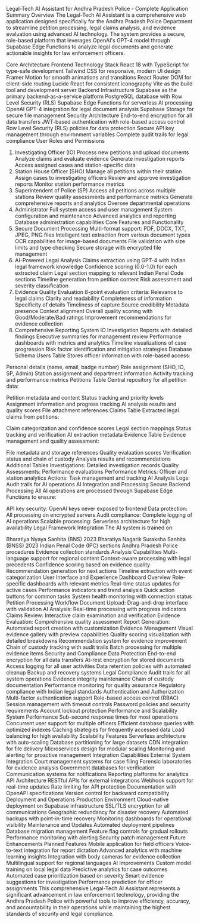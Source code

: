 Legal-Tech AI Assistant for Andhra Pradesh Police - Complete Application Summary
Overview
The Legal-Tech AI Assistant is a comprehensive web application designed specifically for the Andhra Pradesh Police Department to streamline petition processing, legal claims analysis, and evidence evaluation using advanced AI technology. The system provides a secure, role-based platform that leverages OpenAI's GPT-4 model through Supabase Edge Functions to analyze legal documents and generate actionable insights for law enforcement officers.

Core Architecture
Frontend Technology Stack
React 18 with TypeScript for type-safe development
Tailwind CSS for responsive, modern UI design
Framer Motion for smooth animations and transitions
React Router DOM for client-side routing
Lucide React for consistent iconography
Vite as the build tool and development server
Backend Infrastructure
Supabase as the primary backend-as-a-service platform
PostgreSQL database with Row Level Security (RLS)
Supabase Edge Functions for serverless AI processing
OpenAI GPT-4 integration for legal document analysis
Supabase Storage for secure file management
Security Architecture
End-to-end encryption for all data transfers
JWT-based authentication with role-based access control
Row Level Security (RLS) policies for data protection
Secure API key management through environment variables
Complete audit trails for legal compliance
User Roles and Permissions
1. Investigating Officer (IO)
Process new petitions and upload documents
Analyze claims and evaluate evidence
Generate investigation reports
Access assigned cases and station-specific data
2. Station House Officer (SHO)
Manage all petitions within their station
Assign cases to investigating officers
Review and approve investigation reports
Monitor station performance metrics
3. Superintendent of Police (SP)
Access all petitions across multiple stations
Review quality assessments and performance metrics
Generate comprehensive reports and analytics
Oversee departmental operations
4. Administrator
Full system access and user management
System configuration and maintenance
Advanced analytics and reporting
Database administration capabilities
Core Features and Functionality
1. Secure Document Processing
Multi-format support: PDF, DOCX, TXT, JPEG, PNG files
Intelligent text extraction from various document types
OCR capabilities for image-based documents
File validation with size limits and type checking
Secure storage with encrypted file management
2. AI-Powered Legal Analysis
Claims extraction using GPT-4 with Indian legal framework knowledge
Confidence scoring (0.0-1.0) for each extracted claim
Legal section mapping to relevant Indian Penal Code sections
Timeline generation from petition content
Risk assessment and severity classification
3. Evidence Quality Evaluation
8-point evaluation criteria:
Relevance to legal claims
Clarity and readability
Completeness of information
Specificity of details
Timeliness of capture
Source credibility
Metadata presence
Context alignment
Overall quality scoring with Good/Moderate/Bad ratings
Improvement recommendations for evidence collection
4. Comprehensive Reporting System
IO Investigation Reports with detailed findings
Executive summaries for management review
Performance dashboards with metrics and analytics
Timeline visualizations of case progression
Risk factor identification and mitigation strategies
Database Schema
Users Table
Stores officer information with role-based access:

Personal details (name, email, badge number)
Role assignment (SHO, IO, SP, Admin)
Station assignment and department information
Activity tracking and performance metrics
Petitions Table
Central repository for all petition data:

Petition metadata and content
Status tracking and priority levels
Assignment information and progress tracking
AI analysis results and quality scores
File attachment references
Claims Table
Extracted legal claims from petitions:

Claim categorization and confidence scores
Legal section mappings
Status tracking and verification
AI extraction metadata
Evidence Table
Evidence management and quality assessment:

File metadata and storage references
Quality evaluation scores
Verification status and chain of custody
Analysis results and recommendations
Additional Tables
Investigations: Detailed investigation records
Quality Assessments: Performance evaluations
Performance Metrics: Officer and station analytics
Actions: Task management and tracking
AI Analysis Logs: Audit trails for AI operations
AI Integration and Processing
Secure Backend Processing
All AI operations are processed through Supabase Edge Functions to ensure:

API key security: OpenAI keys never exposed to frontend
Data protection: All processing on encrypted servers
Audit compliance: Complete logging of AI operations
Scalable processing: Serverless architecture for high availability
Legal Framework Integration
The AI system is trained on:

Bharatiya Nyaya Sanhita (BNS) 2023
Bharatiya Nagarik Suraksha Sanhita (BNSS) 2023
Indian Penal Code (IPC) sections
Andhra Pradesh Police procedures
Evidence collection standards
Analysis Capabilities
Multi-language support for regional content
Context-aware processing with legal precedents
Confidence scoring based on evidence quality
Recommendation generation for next actions
Timeline extraction with event categorization
User Interface and Experience
Dashboard Overview
Role-specific dashboards with relevant metrics
Real-time status updates for active cases
Performance indicators and trend analysis
Quick action buttons for common tasks
System health monitoring with connection status
Petition Processing Workflow
Document Upload: Drag-and-drop interface with validation
AI Analysis: Real-time processing with progress indicators
Claims Review: Interactive claim examination and verification
Evidence Evaluation: Comprehensive quality assessment
Report Generation: Automated report creation with customization
Evidence Management
Visual evidence gallery with preview capabilities
Quality scoring visualization with detailed breakdowns
Recommendation system for evidence improvement
Chain of custody tracking with audit trails
Batch processing for multiple evidence items
Security and Compliance
Data Protection
End-to-end encryption for all data transfers
At-rest encryption for stored documents
Access logging for all user activities
Data retention policies with automated cleanup
Backup and recovery systems
Legal Compliance
Audit trails for all system operations
Evidence integrity maintenance
Chain of custody documentation
Performance monitoring for quality assurance
Regulatory compliance with Indian legal standards
Authentication and Authorization
Multi-factor authentication support
Role-based access control (RBAC)
Session management with timeout controls
Password policies and security requirements
Account lockout protection
Performance and Scalability
System Performance
Sub-second response times for most operations
Concurrent user support for multiple officers
Efficient database queries with optimized indexes
Caching strategies for frequently accessed data
Load balancing for high availability
Scalability Features
Serverless architecture with auto-scaling
Database partitioning for large datasets
CDN integration for file delivery
Microservices design for modular scaling
Monitoring and alerting for proactive management
Integration Capabilities
External System Integration
Court management systems for case filing
Forensic laboratories for evidence analysis
Government databases for verification
Communication systems for notifications
Reporting platforms for analytics
API Architecture
RESTful APIs for external integrations
Webhook support for real-time updates
Rate limiting for API protection
Documentation with OpenAPI specifications
Version control for backward compatibility
Deployment and Operations
Production Environment
Cloud-native deployment on Supabase infrastructure
SSL/TLS encryption for all communications
Geographic redundancy for disaster recovery
Automated backups with point-in-time recovery
Monitoring dashboards for operational visibility
Maintenance and Updates
Automated deployment pipelines
Database migration management
Feature flag controls for gradual rollouts
Performance monitoring with alerting
Security patch management
Future Enhancements
Planned Features
Mobile application for field officers
Voice-to-text integration for report dictation
Advanced analytics with machine learning insights
Integration with body cameras for evidence collection
Multilingual support for regional languages
AI Improvements
Custom model training on local legal data
Predictive analytics for case outcomes
Automated case prioritization based on severity
Smart evidence suggestions for investigation
Performance prediction for officer assignments
This comprehensive Legal-Tech AI Assistant represents a significant advancement in law enforcement technology, providing the Andhra Pradesh Police with powerful tools to improve efficiency, accuracy, and accountability in their operations while maintaining the highest standards of security and legal compliance.
